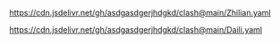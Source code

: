 https://cdn.jsdelivr.net/gh/asdgasdgerjhdgkd/clash@main/Zhilian.yaml

https://cdn.jsdelivr.net/gh/asdgasdgerjhdgkd/clash@main/Daili.yaml
